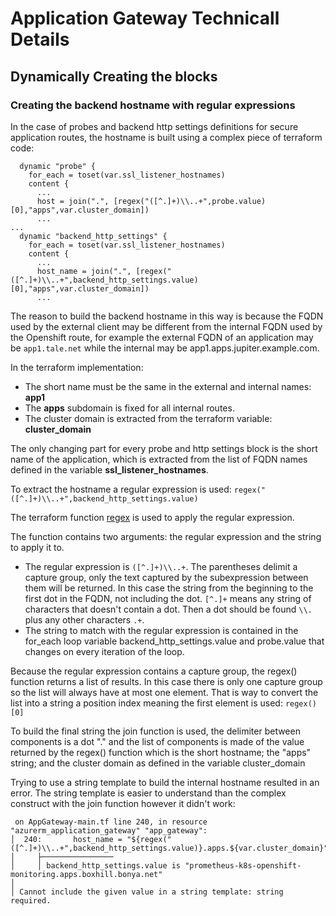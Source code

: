# Application Gateway Technicall Details 

## Dynamically Creating the blocks

### Creating the backend hostname with regular expressions

In the case of probes and backend http settings definitions for secure application routes, the hostname is built using a complex piece of terraform code:
```
  dynamic "probe" {
    for_each = toset(var.ssl_listener_hostnames)
    content {
      ...
      host = join(".", [regex("([^.]+)\\..+",probe.value)[0],"apps",var.cluster_domain])
      ...
...
  dynamic "backend_http_settings" {
    for_each = toset(var.ssl_listener_hostnames)
    content {
      ...
      host_name = join(".", [regex("([^.]+)\\..+",backend_http_settings.value)[0],"apps",var.cluster_domain])
      ...
```
The reason to build the backend hostname in this way is because the FQDN used by the external client may be different from the internal FQDN used by the Openshift route, for example the external FQDN of an application may be `app1.tale.net` while the internal may be app1.apps.jupiter.example.com.

In the terraform implementation:
* The short name must be the same in the external and internal names: __app1__
* The __apps__ subdomain is fixed for all internal routes.
* The cluster domain is extracted from the terraform variable: **cluster_domain**

The only changing part for every probe and http settings block is the short name of the application, which is extracted from the list of FQDN names defined in the variable __ssl_listener_hostnames__.  

To extract the hostname a regular expression is used: `regex("([^.]+)\\..+",backend_http_settings.value)`

The terraform function [regex](#https://www.terraform.io/language/functions/regex) is used to apply the regular expression.

The function contains two arguments: the regular expression and the string to apply it to.
* The regular expression is `([^.]+)\\..+`.  The parentheses delimit a capture group, only the text captured by the subexpression between them will be returned.  In this case the string from the beginning to the first dot in the FQDN, not including the dot.  `[^.]+` means any string of characters that doesn't contain a dot.  Then a dot should be found `\\.` plus any other characters `.+`.
* The string to match with the regular expression is contained in the for_each loop variable backend_http_settings.value and probe.value that changes on every iteration of the loop.  

Because the regular expression contains a capture group, the regex() function returns a list of results.  In this case there is only one capture group so the list will always have at most one element. That is way to convert the list into a string a position index meaning the first element is used: `regex()[0]`

To build the final string the join function is used, the delimiter between components is a dot "." and the list of components is made of the value returned by the regex() function which is the short hostname; the "apps" string; and the cluster domain as defined in the variable cluster_domain

Trying to use a string template to build the internal hostname resulted in an error.  The string template is easier to understand than the complex construct with the join function however it didn't work:
```
 on AppGateway-main.tf line 240, in resource "azurerm_application_gateway" "app_gateway":
│  240:       host_name = "${regex("([^.]+)\\..+",backend_http_settings.value)}.apps.${var.cluster_domain}"
│     ├────────────────
│     │ backend_http_settings.value is "prometheus-k8s-openshift-monitoring.apps.boxhill.bonya.net"
│ 
│ Cannot include the given value in a string template: string required.
```
